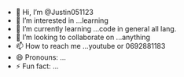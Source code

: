- 👋 Hi, I’m @Justin051123
- 👀 I’m interested in ...learning
- 🌱 I’m currently learning ...code in general all lang.
- 💞️ I’m looking to collaborate on ...anything
- 📫 How to reach me ...youtube or 0692881183
- 😄 Pronouns: ...
- ⚡ Fun fact: ...

<!---
Justin051123/Justin051123 is a ✨ special ✨ repository because its `README.md` (this file) appears on your GitHub profile.
You can click the Preview link to take a look at your changes.
--->
